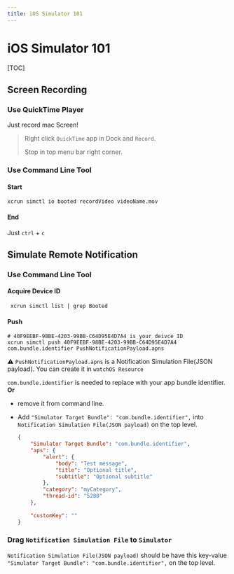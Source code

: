 ```yaml
---
title: iOS Simulator 101
---
```


# iOS Simulator 101

[TOC]

## Screen Recording

### Use QuickTime Player

Just record mac Screen!

> Right click `QuickTime` app in Dock and `Record`.
>
> Stop in top menu bar right corner.

### Use Command Line Tool

#### Start

```shell
xcrun simctl io booted recordVideo videoName.mov
```

#### End

Just `ctrl` + `c`

## Simulate Remote Notification

### Use Command Line Tool

#### Acquire Device ID

```shell
 xcrun simctl list | grep Booted 
```

#### Push

```shell
# 40F9EEBF-98BE-4203-99BB-C64D95E4D7A4 is your deivce ID
xcrun simctl push 40F9EEBF-98BE-4203-99BB-C64D95E4D7A4 com.bundle.identifier PushNotificationPayload.apns
```

⚠️ `PushNotificationPayload.apns` is a Notification Simulation File(JSON payload). You can create it in `watchOS Resource`

`com.bundle.identifier` is needed to replace with your app bundle identifier. **Or**

- remove it from command line. 

- Add `"Simulator Target Bundle": "com.bundle.identifier",` into `Notification Simulation File(JSON payload)` on the top level.

  ```json
  {
      "Simulator Target Bundle": "com.bundle.identifier",
      "aps": {
          "alert": {
              "body": "Test message",
              "title": "Optional title",
              "subtitle": "Optional subtitle"
          },
          "category": "myCategory",
          "thread-id": "5280"
      },
      
      "customKey": ""
  }
  ```

### Drag `Notification Simulation File` to `Simulator`

 `Notification Simulation File(JSON payload)`  should be have this key-value `"Simulator Target Bundle": "com.bundle.identifier",` on the top level.

